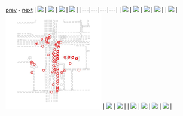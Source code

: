 
[prev](gal_15.md) - [next](gal_17.md)
| [![](../thumb/uncompressed_scenario_training_training.tfrecord-00099-of-01000.gif)](../vid/uncompressed_scenario_training_training.tfrecord-00099-of-01000.gif)  | [![](../thumb/uncompressed_scenario_training_training.tfrecord-00211-of-01000.gif)](../vid/uncompressed_scenario_training_training.tfrecord-00211-of-01000.gif)  | [![](../thumb/uncompressed_scenario_training_training.tfrecord-00149-of-01000.gif)](../vid/uncompressed_scenario_training_training.tfrecord-00149-of-01000.gif)  | [![](../thumb/uncompressed_scenario_training_training.tfrecord-00179-of-01000.gif)](../vid/uncompressed_scenario_training_training.tfrecord-00179-of-01000.gif)  |
|---|---|---|---|
| [![](../thumb/uncompressed_scenario_training_training.tfrecord-00278-of-01000.gif)](../vid/uncompressed_scenario_training_training.tfrecord-00278-of-01000.gif)  | [![](../thumb/uncompressed_scenario_training_training.tfrecord-00192-of-01000.gif)](../vid/uncompressed_scenario_training_training.tfrecord-00192-of-01000.gif)  | [![](../thumb/uncompressed_scenario_training_training.tfrecord-00259-of-01000.gif)](../vid/uncompressed_scenario_training_training.tfrecord-00259-of-01000.gif)  | [![](../thumb/uncompressed_scenario_training_training.tfrecord-00157-of-01000.gif)](../vid/uncompressed_scenario_training_training.tfrecord-00157-of-01000.gif)  |
| [![](../thumb/uncompressed_scenario_training_training.tfrecord-00284-of-01000.gif)](../vid/uncompressed_scenario_training_training.tfrecord-00284-of-01000.gif)  | [![](../thumb/uncompressed_scenario_training_training.tfrecord-00320-of-01000.gif)](../vid/uncompressed_scenario_training_training.tfrecord-00320-of-01000.gif)  | [![](../thumb/uncompressed_scenario_training_training.tfrecord-00049-of-01000.gif)](../vid/uncompressed_scenario_training_training.tfrecord-00049-of-01000.gif)  | [![](../thumb/uncompressed_scenario_training_training.tfrecord-00106-of-01000.gif)](../vid/uncompressed_scenario_training_training.tfrecord-00106-of-01000.gif)  |
| [![](../thumb/uncompressed_scenario_training_training.tfrecord-00215-of-01000.gif)](../vid/uncompressed_scenario_training_training.tfrecord-00215-of-01000.gif)  | [![](../thumb/uncompressed_scenario_training_training.tfrecord-00151-of-01000.gif)](../vid/uncompressed_scenario_training_training.tfrecord-00151-of-01000.gif)  | [![](../thumb/uncompressed_scenario_training_training.tfrecord-00101-of-01000.gif)](../vid/uncompressed_scenario_training_training.tfrecord-00101-of-01000.gif)  | [![](../thumb/uncompressed_scenario_training_training.tfrecord-00121-of-01000.gif)](../vid/uncompressed_scenario_training_training.tfrecord-00121-of-01000.gif)  |
